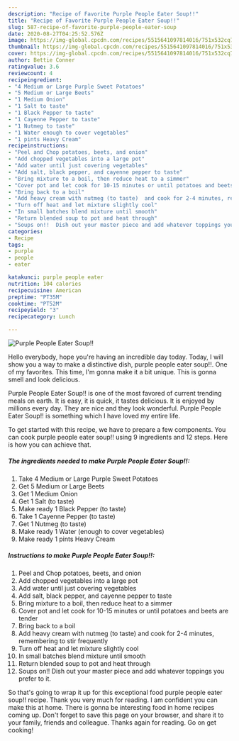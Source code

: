 ```yaml
---
description: "Recipe of Favorite Purple People Eater Soup!!"
title: "Recipe of Favorite Purple People Eater Soup!!"
slug: 587-recipe-of-favorite-purple-people-eater-soup
date: 2020-08-27T04:25:52.576Z
image: https://img-global.cpcdn.com/recipes/5515641097814016/751x532cq70/purple-people-eater-soup-recipe-main-photo.jpg
thumbnail: https://img-global.cpcdn.com/recipes/5515641097814016/751x532cq70/purple-people-eater-soup-recipe-main-photo.jpg
cover: https://img-global.cpcdn.com/recipes/5515641097814016/751x532cq70/purple-people-eater-soup-recipe-main-photo.jpg
author: Bettie Conner
ratingvalue: 3.6
reviewcount: 4
recipeingredient:
- "4 Medium or Large Purple Sweet Potatoes"
- "5 Medium or Large Beets"
- "1 Medium Onion"
- "1 Salt to taste"
- "1 Black Pepper to taste"
- "1 Cayenne Pepper to taste"
- "1 Nutmeg to taste"
- "1 Water enough to cover vegetables"
- "1 pints Heavy Cream"
recipeinstructions:
- "Peel and Chop potatoes, beets, and onion"
- "Add chopped vegetables into a large pot"
- "Add water until just covering vegetables"
- "Add salt, black pepper, and cayenne pepper to taste"
- "Bring mixture to a boil, then reduce heat to a simmer"
- "Cover pot and let cook for 10-15 minutes or until potatoes and beets are tender"
- "Bring back to a boil"
- "Add heavy cream with nutmeg (to taste)  and cook for 2-4 minutes, remembering to stir frequently"
- "Turn off heat and let mixture slightly cool"
- "In small batches blend mixture until smooth"
- "Return blended soup to pot and heat through"
- "Soups on!!  Dish out your master piece and add whatever toppings you prefer to it."
categories:
- Recipe
tags:
- purple
- people
- eater

katakunci: purple people eater 
nutrition: 104 calories
recipecuisine: American
preptime: "PT35M"
cooktime: "PT52M"
recipeyield: "3"
recipecategory: Lunch

---
```



![Purple People Eater Soup!!](https://img-global.cpcdn.com/recipes/5515641097814016/751x532cq70/purple-people-eater-soup-recipe-main-photo.jpg)

Hello everybody, hope you're having an incredible day today. Today, I will show you a way to make a distinctive dish, purple people eater soup!!. One of my favorites. This time, I'm gonna make it a bit unique. This is gonna smell and look delicious.

Purple People Eater Soup!! is one of the most favored of current trending meals on earth. It is easy, it is quick, it tastes delicious. It is enjoyed by millions every day. They are nice and they look wonderful. Purple People Eater Soup!! is something which I have loved my entire life.




To get started with this recipe, we have to prepare a few components. You can cook purple people eater soup!! using 9 ingredients and 12 steps. Here is how you can achieve that.

<!--inarticleads1-->

##### The ingredients needed to make Purple People Eater Soup!!:

1. Take 4 Medium or Large Purple Sweet Potatoes
1. Get 5 Medium or Large Beets
1. Get 1 Medium Onion
1. Get 1 Salt (to taste)
1. Make ready 1 Black Pepper (to taste)
1. Take 1 Cayenne Pepper (to taste)
1. Get 1 Nutmeg (to taste)
1. Make ready 1 Water (enough to cover vegetables)
1. Make ready 1 pints Heavy Cream




<!--inarticleads2-->

##### Instructions to make Purple People Eater Soup!!:

1. Peel and Chop potatoes, beets, and onion
1. Add chopped vegetables into a large pot
1. Add water until just covering vegetables
1. Add salt, black pepper, and cayenne pepper to taste
1. Bring mixture to a boil, then reduce heat to a simmer
1. Cover pot and let cook for 10-15 minutes or until potatoes and beets are tender
1. Bring back to a boil
1. Add heavy cream with nutmeg (to taste)  and cook for 2-4 minutes, remembering to stir frequently
1. Turn off heat and let mixture slightly cool
1. In small batches blend mixture until smooth
1. Return blended soup to pot and heat through
1. Soups on!!  Dish out your master piece and add whatever toppings you prefer to it.




So that's going to wrap it up for this exceptional food purple people eater soup!! recipe. Thank you very much for reading. I am confident you can make this at home. There is gonna be interesting food in home recipes coming up. Don't forget to save this page on your browser, and share it to your family, friends and colleague. Thanks again for reading. Go on get cooking!
